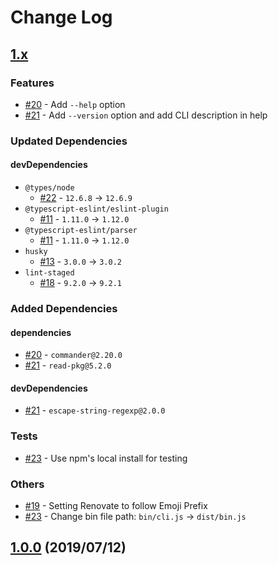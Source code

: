 # Change Log

## [1.x]

### Features

* [#20] - Add `--help` option
* [#21] - Add `--version` option and add CLI description in help

### Updated Dependencies

#### devDependencies

* `@types/node`
    * [#22] - `12.6.8` -> `12.6.9`
* `@typescript-eslint/eslint-plugin`
    * [#11] - `1.11.0` -> `1.12.0`
* `@typescript-eslint/parser`
    * [#11] - `1.11.0` -> `1.12.0`
* `husky`
    * [#13] - `3.0.0` -> `3.0.2`
* `lint-staged`
    * [#18] - `9.2.0` -> `9.2.1`

### Added Dependencies

#### dependencies

* [#20] - `commander@2.20.0`
* [#21] - `read-pkg@5.2.0`

#### devDependencies

* [#21] - `escape-string-regexp@2.0.0`

### Tests

* [#23] - Use npm's local install for testing

### Others

* [#19] - Setting Renovate to follow Emoji Prefix
* [#23] - Change bin file path: `bin/cli.js` -> `dist/bin.js`

[1.x]: https://github.com/sounisi5011/package-version-git-tag/compare/v1.0.0...HEAD
[#11]: https://github.com/sounisi5011/package-version-git-tag/pull/11
[#13]: https://github.com/sounisi5011/package-version-git-tag/pull/13
[#18]: https://github.com/sounisi5011/package-version-git-tag/pull/18
[#19]: https://github.com/sounisi5011/package-version-git-tag/pull/19
[#20]: https://github.com/sounisi5011/package-version-git-tag/pull/20
[#21]: https://github.com/sounisi5011/package-version-git-tag/pull/21
[#22]: https://github.com/sounisi5011/package-version-git-tag/pull/22
[#23]: https://github.com/sounisi5011/package-version-git-tag/pull/23

## [1.0.0] (2019/07/12)

[1.0.0]: https://github.com/sounisi5011/package-version-git-tag/compare/v0.0.0...v1.0.0
